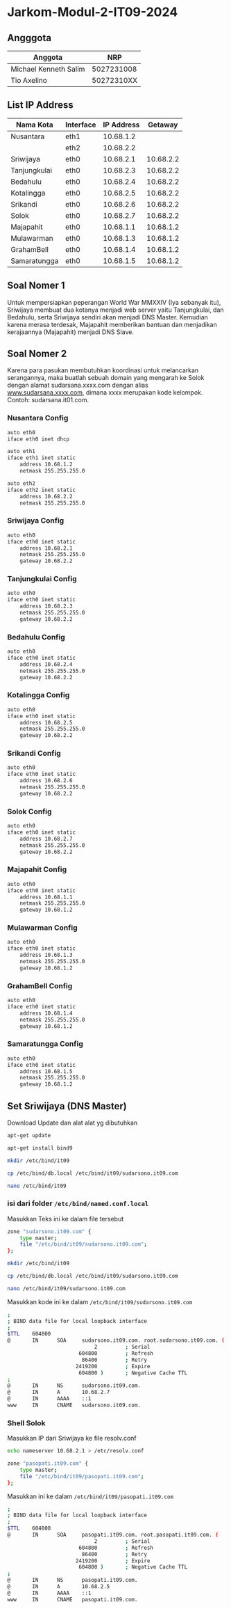 # Jarkom-Modul-2-IT09-2024

## Angggota

| Anggota | NRP  |
| ------- | --- |
| Michael Kenneth Salim | 5027231008 |
| Tio Axelino | 50272310XX |

## List IP Address

| Nama Kota   | Interface | IP Address | Getaway |
| ----------- | --------- | ---------- | ------- |
| Nusantara   |    eth1       |    10.68.1.2        |         |
| 			  |    eth2       |    10.68.2.2        |         |
| Sriwijaya   |    eth0       |    10.68.2.1        |  10.68.2.2       |
| Tanjungkulai|    eth0       |    10.68.2.3        |  10.68.2.2       |
| Bedahulu    |    eth0       |    10.68.2.4        |  10.68.2.2      |
| Kotalingga   |    eth0       |    10.68.2.5        | 10.68.2.2        |
| Srikandi       |    eth0       |    10.68.2.6        | 10.68.2.2        |
| Solok       |    eth0       |    10.68.2.7        | 10.68.2.2        |
| Majapahit  |    eth0       |    10.68.1.1        |  10.68.1.2       |
| Mulawarman  |    eth0       |    10.68.1.3        | 10.68.1.2        |
| GrahamBell  |    eth0       |    10.68.1.4        | 10.68.1.2        |
| Samaratungga  |    eth0       |    10.68.1.5       | 10.68.1.2        |

## Soal Nomer 1
Untuk mempersiapkan peperangan World War MMXXIV (Iya sebanyak itu), Sriwijaya membuat dua kotanya menjadi web server yaitu Tanjungkulai, dan Bedahulu, serta Sriwijaya sendiri akan menjadi DNS Master. Kemudian karena merasa terdesak, Majapahit memberikan bantuan dan menjadikan kerajaannya (Majapahit) menjadi DNS Slave. 

## Soal Nomer 2
Karena para pasukan membutuhkan koordinasi untuk melancarkan serangannya, maka buatlah sebuah domain yang mengarah ke Solok dengan alamat sudarsana.xxxx.com dengan alias www.sudarsana.xxxx.com, dimana xxxx merupakan kode kelompok. Contoh: sudarsana.it01.com.

### Nusantara Config
```sh
auto eth0
iface eth0 inet dhcp

auto eth1
iface eth1 inet static
	address 10.68.1.2
	netmask 255.255.255.0

auto eth2
iface eth2 inet static
	address 10.68.2.2
	netmask 255.255.255.0
```

### Sriwijaya Config
```sh
auto eth0
iface eth0 inet static
	address 10.68.2.1
	netmask 255.255.255.0
	gateway 10.68.2.2
```

### Tanjungkulai Config
```sh
auto eth0
iface eth0 inet static
	address 10.68.2.3
	netmask 255.255.255.0
	gateway 10.68.2.2
```

### Bedahulu Config
```sh
auto eth0
iface eth0 inet static
	address 10.68.2.4
	netmask 255.255.255.0
	gateway 10.68.2.2
```

### Kotalingga Config
```sh
auto eth0
iface eth0 inet static
	address 10.68.2.5
	netmask 255.255.255.0
	gateway 10.68.2.2
```

### Srikandi Config
```sh
auto eth0
iface eth0 inet static
	address 10.68.2.6
	netmask 255.255.255.0
	gateway 10.68.2.2
```

### Solok Config
```sh
auto eth0
iface eth0 inet static
	address 10.68.2.7
	netmask 255.255.255.0
	gateway 10.68.2.2
```

### Majapahit Config
```sh
auto eth0
iface eth0 inet static
	address 10.68.1.1
	netmask 255.255.255.0
	gateway 10.68.1.2
```

### Mulawarman Config
```sh
auto eth0
iface eth0 inet static
	address 10.68.1.3
	netmask 255.255.255.0
	gateway 10.68.1.2
```

### GrahamBell Config
```sh
auto eth0
iface eth0 inet static
	address 10.68.1.4
	netmask 255.255.255.0
	gateway 10.68.1.2
```

### Samaratungga Config
```sh
auto eth0
iface eth0 inet static
	address 10.68.1.5
	netmask 255.255.255.0
	gateway 10.68.1.2
```

## Set Sriwijaya (DNS Master)

Download Update dan alat alat yg dibutuhkan
```sh
apt-get update

apt-get install bind9

mkdir /etc/bind/it09

cp /etc/bind/db.local /etc/bind/it09/sudarsono.it09.com

nano /etc/bind/it09
```


### isi dari folder `/etc/bind/named.conf.local`

Masukkan Teks ini ke dalam file tersebut

```sh
zone "sudarsono.it09.com" {
	type master;
	file "/etc/bind/it09/sudarsono.it09.com";
};
```

```sh
mkdir /etc/bind/it09

cp /etc/bind/db.local /etc/bind/it09/sudarsono.it09.com

nano /etc/bind/it09/sudarsono.it09.com
```


Masukkan kode ini ke dalam `/etc/bind/it09/sudarsono.it09.com`
```sh
;
; BIND data file for local loopback interface
;
$TTL    604800
@       IN      SOA     sudarsono.it09.com. root.sudarsono.it09.com. (
                            2         ; Serial
                       604800         ; Refresh
                        86400         ; Retry
                      2419200         ; Expire
                       604800 )       ; Negative Cache TTL
;
@       IN      NS      sudarsono.it09.com.
@       IN      A       10.68.2.7
@       IN      AAAA    ::1
www		IN		CNAME	sudarsono.it09.com.

```

### Shell Solok
Masukkan IP dari Sriwijaya ke file resolv.conf
```sh
echo nameserver 10.68.2.1 > /etc/resolv.conf
```

```sh
zone "pasopati.it09.com" {
	type master;
	file "/etc/bind/it09/pasopati.it09.com";
};
```
Masukkan ini ke dalam `/etc/bind/it09/pasopati.it09.com`
```sh
;
; BIND data file for local loopback interface
;
$TTL    604800
@       IN      SOA     pasopati.it09.com. root.pasopati.it09.com. (
                            2         ; Serial
                       604800         ; Refresh
                        86400         ; Retry
                      2419200         ; Expire
                       604800 )       ; Negative Cache TTL
;
@       IN      NS      pasopati.it09.com.
@       IN      A       10.68.2.5
@       IN      AAAA    ::1
www		IN		CNAME	pasopati.it09.com.
```